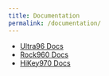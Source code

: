 ```yaml
---
title: Documentation
permalink: /documentation/
---
```

- [Ultra96 Docs](/documentation/ultra96/)
- [Rock960 Docs](/documentation/rock960/)
- [HiKey970 Docs](/documentation/hikey970/)


